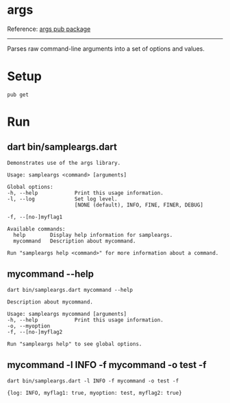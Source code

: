 # args

Reference: [args pub package](https://pub.dartlang.org/packages/args)

---

Parses raw command-line arguments into a set of options and values.

# Setup

```
pub get
```

# Run

## dart bin/sampleargs.dart

```
Demonstrates use of the args library.

Usage: sampleargs <command> [arguments]

Global options:
-h, --help            Print this usage information.
-l, --log             Set log level.
                      [NONE (default), INFO, FINE, FINER, DEBUG]

-f, --[no-]myflag1

Available commands:
  help        Display help information for sampleargs.
  mycommand   Description about mycommand.

Run "sampleargs help <command>" for more information about a command.
```

## mycommand --help

```
dart bin/sampleargs.dart mycommand --help
```

```
Description about mycommand.

Usage: sampleargs mycommand [arguments]
-h, --help            Print this usage information.
-o, --myoption
-f, --[no-]myflag2

Run "sampleargs help" to see global options.
```

## mycommand -l INFO -f mycommand -o test -f

```
dart bin/sampleargs.dart -l INFO -f mycommand -o test -f
```

```
{log: INFO, myflag1: true, myoption: test, myflag2: true}
```